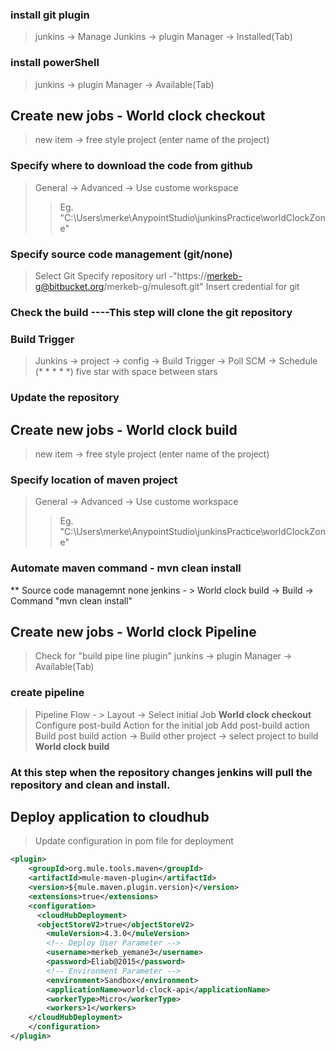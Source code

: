 ### install git plugin
> junkins -> Manage Junkins -> plugin Manager -> Installed(Tab)
### install powerShell
> junkins -> plugin Manager -> Available(Tab)
## Create new jobs - **World clock checkout**
> new item -> free style project (enter name of the project) 
### Specify where to download the code from github
> General -> Advanced -> Use custome workspace
> > Eg. "C:\Users\merke\AnypointStudio\junkinsPractice\worldClockZone" 
### Specify source code management (git/none)
> Select Git
> Specify repository url -"https://merkeb-g@bitbucket.org/merkeb-g/mulesoft.git"
> Insert credential for git
### Check the build ----This step will clone the git repository 

### Build Trigger
> Junkins -> project -> config -> Build Trigger -> Poll SCM -> Schedule (* * * * *) five star with space between stars
### Update the repository

## Create new jobs - **World clock build**
> new item -> free style project (enter name of the project) 

### Specify location of maven project
> General -> Advanced -> Use custome workspace
> > Eg. "C:\Users\merke\AnypointStudio\junkinsPractice\worldClockZone" 
### Automate maven command - mvn clean install
** Source code managemnt none
jenkins - >  World clock build ->  Build -> Command "mvn clean install"

## Create new jobs - **World clock Pipeline**
> Check for "build pipe line plugin"
> junkins -> plugin Manager -> Available(Tab)
### create pipeline
> Pipeline Flow - > Layout -> Select initial Job **World clock checkout**
> Configure post-build Action for the initial job
> Add post-build action 
> Build post build action -> Build other project -> select project to build **World clock build**
### At this step when the repository changes jenkins will pull the repository and clean and install.

## Deploy application to cloudhub
> Update configuration in pom file for deployment
```xml
<plugin>
    <groupId>org.mule.tools.maven</groupId>
    <artifactId>mule-maven-plugin</artifactId>
    <version>${mule.maven.plugin.version}</version>
    <extensions>true</extensions>
    <configuration>
      <cloudHubDeployment>
      <objectStoreV2>true</objectStoreV2>
        <muleVersion>4.3.0</muleVersion>
        <!-- Deploy User Parameter -->
        <username>merkeb_yemane3</username>
        <password>Eliab@2015</password>
        <!-- Environment Parameter -->
        <environment>Sandbox</environment>
        <applicationName>world-clock-api</applicationName>
        <workerType>Micro</workerType>
        <workers>1</workers>
    </cloudHubDeployment>
    </configuration>
</plugin>
```
